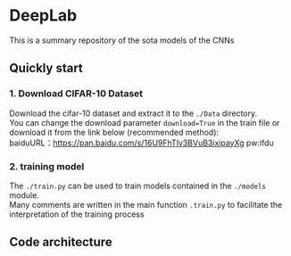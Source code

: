 # DeepLab
This is a summary repository of the sota models of the CNNs
## Quickly start
### 1. Download CIFAR-10 Dataset
Download the cifar-10 dataset and extract it to the `./Data` directory.   
You can change the download parameter `download=True` in the train file 
or download it from the link below (recommended method):  
baiduURL：https://pan.baidu.com/s/16U9FhTlv3BVuB3ixipayXg  pw:ifdu 
### 2. training model
The `./train.py` can be used to train models contained in the `./models` module.  
  Many comments are written in the main function `.train.py` to facilitate the interpretation of the training process
## Code architecture